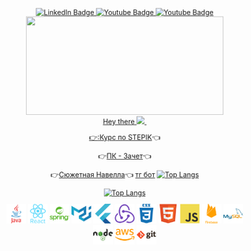 <div id="header" align="center"

<div id="badges">
  <a href="your-linkedin-URL">
    <img src="https://img.shields.io/badge/teamspeak-grey?style=for-the-badge&logo=teamspeak&logoColor=white" alt="LinkedIn Badge"/>
  </a>
  <a href="https://steamcommunity.com/id/_Elitro/">
    <img src="https://img.shields.io/badge/Steam-blue?style=for-the-badge&logo=steam&logoColor=white" alt="Youtube Badge"/>
  <a href="https://www.faceit.com/ru/players/Elitro">
   <img src="https://img.shields.io/badge/Faceit-black?style=for-the-badge&logo=faceit&logoColor=orange" alt="Youtube Badge"/>
<div align="center">
  <img src="https://yandex-images.clstorage.net/9o5mvK453/ad6e7fZXqu/-rcdZn7ex44IYWenSsih0qoGPttN6IrQX_2XAzGTwqLRQjqVo0L2OJ9w0soEyFz0mhqLYrdclLWn4nu9Nmdh_b_uXTY_gICODXUsrQbSrcK_SiOYWKqT1Fikm1FY_-bVpisT89gyhhKHIdmZAtVBtIl2tXWnds7ulbNohTYZBaj7nxlmbsWIrCZzAYdE14v5tG082XK_qK53z8EbbOHFxoIVBdnGAaQmkzrijiD6ObWbe68ctlrC7LWib5AzHSW-_qQYXWTMpLI0XwGEZteh-YB_H_VsqrCrecrDCGPN9uC3Ey_j1iybHZ82xZ4N4CKws02nDZR-wvaro1yvCCATgfuaH2J874uyG3gIi37fqcOQYAXMf4CwjHr-zy1J8_bzoDYo8eMimTCPGdaoItcBnqhxgQKGfPnNvLxOrywwJof0pCpQTsCxtB9QHZVMyZ3mg14A3E-fgrh54cInUsb28ac4OfDZI4cOtib7kxTIO46EZKQFmEzVzJyiSKQZBia11ZIuTkbli7o4VRGbacGK7YZPEv1Vq7KGZfTOGE3W5vOIPS_q4AC7M40OwqwR4wOpqFmlM6JZ9sStv1qVMzw_qM2mKFRI_YuzL0MAt2nKhuGZaQDWV5WipE_tyRRAws_tpz0ayMQBgReYLPS6D8ILnL16rjKAZc_QqaRRuzgrOr3hrgpxY8CkshhKO49awrXzkFwi-GiXpqFmyuMmd8LS4o8SDsT-P4ctrSvmqzXoIo2_RJ8mknDAzraaTogtPSG2_awdXW7CoIIHXT6QR82g06JNO8lgrIy3UMH5IU707eKOEQ3H5D6tMq4n_5sM1yWQqGS9P5lR2-arkHGbPDIQvOKDJlVZ-IikCHAih0rvhs64eirKYJ2VoXTDyyVS5PbRvTA579cPti2ZLsGkDvsCkLF5sAW2efLXq6RKozYNApXHsS5PVdeigiRGJ4pA0aj_lWA__Wi2jZVV4c03SPE" width="400" height="200"/>
</div>

<div id="header" align="center"
<h1>
  Hey there
  <img src="https://media.giphy.com/media/hvRJCLFzcasrR4ia7z/giphy.gif" width="20px"/>
  
<img src="https://komarev.com/ghpvc/?username=elitro07&style=flat-square&color=blue" alt=""/>

:point_right::[Курс по STEPIK](https://elitro07.github.io/PredmetyLN/):point_left:

:point_right:[ПК - Зачет](https://elitro07.github.io/ArxetectureAparatnix/READYY.html):point_left:

:point_right:[Сюжетная Навелла](https://madbread67.github.io/PachasIK_algoritmisation/stud+zachet11.html):point_left:
[тг бот](https://colab.research.google.com/drive/18fFsIkHJQB6ifl2B152e_stK5VnXOAGX?usp=sharing)
[![Top Langs](https://github-readme-stats.vercel.app/api/top-langs/?username=elito07)](https://github.com/anuraghazra/github-readme-stats)

[![Top Langs](https://github-readme-stats.vercel.app/api/top-langs/?username=elitro07&layout=compact&theme=vision-friendly-dark)](https://github.com/anuraghazra/github-readme-stats)

<div>
  <img src="https://github.com/devicons/devicon/blob/master/icons/java/java-original-wordmark.svg" title="Java" alt="Java" width="40" height="40"/> 
  <img src="https://github.com/devicons/devicon/blob/master/icons/react/react-original-wordmark.svg" title="React" alt="React" width="40" height="40"/> 
  <img src="https://github.com/devicons/devicon/blob/master/icons/spring/spring-original-wordmark.svg" title="Spring" alt="Spring" width="40" height="40"/> 
  <img src="https://github.com/devicons/devicon/blob/master/icons/materialui/materialui-original.svg" title="Material UI" alt="Material UI" width="40" height="40"/> 
  <img src="https://github.com/devicons/devicon/blob/master/icons/flutter/flutter-original.svg" title="Flutter" alt="Flutter" width="40" height="40"/> 
  <img src="https://github.com/devicons/devicon/blob/master/icons/redux/redux-original.svg" title="Redux" alt="Redux " width="40" height="40"/> 
  <img src="https://github.com/devicons/devicon/blob/master/icons/css3/css3-plain-wordmark.svg"  title="CSS3" alt="CSS" width="40" height="40"/> 
  <img src="https://github.com/devicons/devicon/blob/master/icons/html5/html5-original.svg" title="HTML5" alt="HTML" width="40" height="40"/> 
  <img src="https://github.com/devicons/devicon/blob/master/icons/javascript/javascript-original.svg" title="JavaScript" alt="JavaScript" width="40" height="40"/> 
  <img src="https://github.com/devicons/devicon/blob/master/icons/firebase/firebase-plain-wordmark.svg" title="Firebase" alt="Firebase" width="40" height="40"/> 
  <img src="https://github.com/devicons/devicon/blob/master/icons/mysql/mysql-original-wordmark.svg" title="MySQL"  alt="MySQL" width="40" height="40"/> 
  <img src="https://github.com/devicons/devicon/blob/master/icons/nodejs/nodejs-original-wordmark.svg" title="NodeJS" alt="NodeJS" width="40" height="40"/> 
  <img src="https://github.com/devicons/devicon/blob/master/icons/amazonwebservices/amazonwebservices-plain-wordmark.svg" title="AWS" alt="AWS" width="40" height="40"/> 
  <img src="https://github.com/devicons/devicon/blob/master/icons/git/git-original-wordmark.svg" title="Git" **alt="Git" width="40" height="40"/>
</div>
